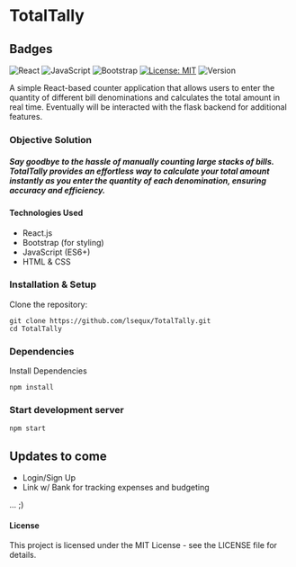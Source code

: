 # TotalTally


## Badges  

![React](https://img.shields.io/badge/React-18.0.0-blue?logo=react) ![JavaScript](https://img.shields.io/badge/JavaScript-ES6+-yellow?logo=javascript) ![Bootstrap](https://img.shields.io/badge/Bootstrap-5.3-purple?logo=bootstrap) [![License: MIT](https://img.shields.io/badge/License-MIT-green.svg)](https://opensource.org/licenses/MIT) ![Version](https://img.shields.io/badge/Version-1.0.0-blue)


A simple React-based counter application that allows users to enter the quantity of different bill denominations and calculates the total amount in real time. Eventually will be interacted with the flask backend for additional features.

### Objective Solution
##### Say goodbye to the hassle of manually counting large stacks of bills. TotalTally provides an effortless way to calculate your total amount instantly as you enter the quantity of each denomination, ensuring accuracy and efficiency. 
#### Technologies Used
- React.js
- Bootstrap (for styling)
- JavaScript (ES6+)
- HTML & CSS

### Installation & Setup
Clone the repository:

    git clone https://github.com/lsequx/TotalTally.git
    cd TotalTally

### Dependencies
Install Dependencies

    npm install

### Start development server

    npm start

## Updates to come
- Login/Sign Up
- Link w/ Bank for tracking expenses and budgeting

... ;)

#### License
This project is licensed under the MIT License - see the LICENSE file for details.
